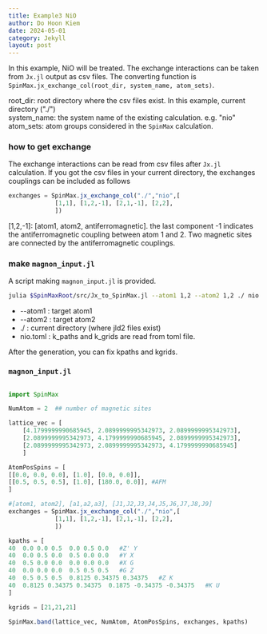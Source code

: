 ```yaml
---
title: Example3 NiO
author: Do Hoon Kiem
date: 2024-05-01
category: Jekyll
layout: post
---
```


In this example, NiO will be treated. The exchange interactions can be taken from `Jx.jl` output as csv files. The converting function is `SpinMax.jx_exchange_col(root_dir, system_name, atom_sets)`.   

root_dir: root directory where the csv files exist. In this example, current directory ("./")  
system_name: the system name of the existing calculation. e.g. "nio"  
atom_sets: atom groups considered in the `SpinMax` calculation.   

### how to get exchange
The exchange interactions can be read from csv files after `Jx.jl` calculation. If you got the csv files in your current directory, the exchanges couplings can be included as follows
```julia
exchanges = SpinMax.jx_exchange_col("./","nio",[
             [1,1], [1,2,-1], [2,1,-1], [2,2],
             ])
```

[1,2,-1]: [atom1, atom2, antiferromagnetic]. the last component -1 indicates the antiferromagnetic coupling between atom 1 and 2. Two magnetic sites are connected by the antiferromagnetic couplings. 

### make `magnon_input.jl`
A script making `magnon_input.jl` is provided. 
```bash
julia $SpinMaxRoot/src/Jx_to_SpinMax.jl --atom1 1,2 --atom2 1,2 ./ nio.toml
```

* --atom1 : target atom1 
* --atom2 : target atom2
* ./ : current directory (where jld2 files exist)
* nio.toml : k_paths and k_grids are read from toml file. 

After the generation, you can fix kpaths and kgrids.

### `magnon_input.jl`
```julia

import SpinMax

NumAtom = 2  ## number of magnetic sites

lattice_vec = [
    [4.1799999990685945, 2.0899999995342973, 2.0899999995342973], 
    [2.0899999995342973, 4.1799999990685945, 2.0899999995342973], 
    [2.0899999995342973, 2.0899999995342973, 4.1799999990685945]
    ]

AtomPosSpins = [
[[0.0, 0.0, 0.0], [1.0], [0.0, 0.0]],
[[0.5, 0.5, 0.5], [1.0], [180.0, 0.0]], #AFM
]

#[atom1, atom2], [a1,a2,a3], [J1,J2,J3,J4,J5,J6,J7,J8,J9]
exchanges = SpinMax.jx_exchange_col("./","nio",[
             [1,1], [1,2,-1], [2,1,-1], [2,2],
             ])

kpaths = [
40  0.0 0.0 0.5  0.0 0.5 0.0   #Z' Y
40  0.0 0.5 0.0  0.5 0.0 0.0   #Y X
40  0.5 0.0 0.0  0.0 0.0 0.0   #X G
40  0.0 0.0 0.0  0.5 0.5 0.5   #G Z
40  0.5 0.5 0.5  0.8125 0.34375 0.34375   #Z K
40  0.8125 0.34375 0.34375  0.1875 -0.34375 -0.34375   #K U
]

kgrids = [21,21,21]

SpinMax.band(lattice_vec, NumAtom, AtomPosSpins, exchanges, kpaths)
```